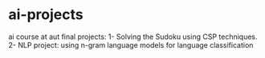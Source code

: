 # ai-projects
ai course at aut final projects:
1- Solving the Sudoku using CSP techniques.
2- NLP project: using n-gram language models for language classification
